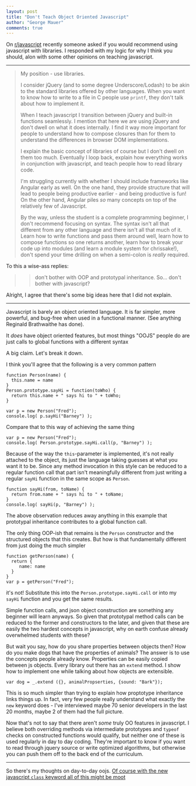 ```yaml
--- 
layout: post
title: "Don't Teach Object Oriented Javascript"
author: "George Mauer"
comments: true
---
```


On [r/javascript](http://www.reddit.com/r/javascript/comments/2lmb6n/should_js_beginners_learn_javascript_in_its/clw6h4q) recently someone asked if you would recommend using javascript with libraries. I responded with my logic for why I think you should, alon with some other opinions on teaching javascript.

--------------------------------

> My position - use libraries.
> 
> I consider jQuery (and to some degree Underscore/Lodash) to be akin to the standard libraries offered by other languages. When you want to know how to write to a file in C people use `printf`, they don't talk about how to implement it. 
> 
> When I teach javascript I transition between jQuery and built-in functions seamlessly. I mention that here we are using jQuery and don't dwell on what it does internally. I find it way more important for people to understand how to compose closures than for them to understand the differences in browser DOM implementations.
> 
> I explain the basic concept of libraries of course but I don't dwell on them too much. Eventually I loop back, explain how everything works in conjunction with javascript, and teach people how to read library code.
> 
> I'm struggling currently with whether I should include frameworks like Angular early as well. On the one hand, they provide structure that will lead to people being productive earlier - and being productive is fun! On the other hand, Angular piles *so* many concepts on top of the relatively few of Javascript.
> 
> By the way, unless the student is a complete programming beginner, I don't recommend focusing on syntax. The syntax isn't all that different from any other language and there isn't all that much of it. Learn how to write functions and pass them around well, learn how to compose functions so one returns another, learn how to break your code up into modules (and learn a module system for chrissake!), don't spend your time drilling on when a semi-colon is *really* required.

To this a wise-ass replies:

> > don't bother with OOP and prototypal inheritance.
> So... don't bother with javascript?

Alright, I agree that there's some big ideas here that I did not explain.

--------------------------------

Javascript is barely an object oriented language. It is far simpler, more powerful, and bug-free when used in a functional manner. (See anything Reginald Brathwaithe has done).

It *does* have object oriented features, but most things "OOJS" people do are just calls to global functions with a different syntax

A big claim. Let's break it down. 

I think you'll agree that the following is a very common pattern

    function Person(name) {
      this.name = name
    }
    Person.prototype.sayHi = function(toWho) { 
      return this.name + " says hi to " + toWho;
    }

    var p = new Person("Fred");
    console.log( p.sayHi("Barney") );

Compare that to this way of achieving the same thing

    var p = new Person("Fred");
    console.log( Person.prototype.sayHi.call(p, "Barney") );

Because of the way the `this`-parameter is implemented, it's not really attached to the object, its just the language taking guesses at what you want it to be. Since any method invocation in this style can be reduced to a regular function call that part isn't meaningfully different from just writing a regular `sayHi` function in the same scope as `Person`.

    function sayHi(from, toName) {
      return from.name + " says hi to " + toName;
    }
    console.log( sayHi(p, "Barney") );

The above observation reduces away anything in this example that prototypal inheritance contributes to a global function call.

The only thing OOP-ish that remains is the `Person` constructor and the structured objects that this creates. But how is that fundamentally different from just doing the much simpler

    function getPerson(name) {
      return {
         name: name
      }
    }
    var p = getPerson("Fred");

it's not! Substitute this into the `Person.prototype.sayHi.call` or into my `sayHi` function and you get the same results.

Simple function calls, and json object construction are something any beginner will learn anyways. So given that prototypal method calls can be reduced to the former and constructors to the later, and given that these are easily the two hardest concepts in javascript, why on earth confuse already overwhelmed students with these?

But wait you say, how do you share properties between objects then? How do you make dogs that have the properties of animals? The answer is to use the concepts people already know. Properties can be easily copied between js objects. Every library out there has an `extend` method. I show how to implement one while talking about how objects are extensible. 

    var dog = _.extend ({}, animalPropserties, {sound: "Bark"});

This is so much simpler than trying to explain how proptotype inheritance links things up. In fact, very few people really understand what exactly the `new` keyword does - I've interviewed maybe 70 senior developers in the last 20 months, maybe 2 of them had the full picture.

Now that's not to say that there aren't *some* truly OO features in javascript. I believe both overriding methods via intermediate prototypes and `typeof` checks on constructed functions would qualify, but neither one of these is used regularly in day to day coding. They're important to know if you want to read through jquery source or write optimized algorithms, but otherwise you can push them off to the back end of the curriculum. 

--------------------------------

So there's my thoughts on day-to-day oojs. [Of course with the new javascript `class` keyword all of this might be moot](http://wiki.ecmascript.org/doku.php?id=harmony:classes)